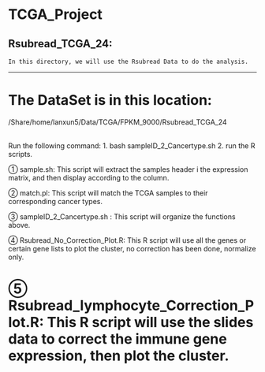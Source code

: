 TCGA_Project
============
Rsubread_TCGA_24:
-----------------
	In this directory, we will use the Rsubread Data to do the analysis.

-----------------------------------------------------------------------------
# The DataSet is in this location: 
/Share/home/lanxun5/Data/TCGA/FPKM_9000/Rsubread_TCGA_24<br><br>

Run the following command:
	1. bash sampleID_2_Cancertype.sh
	2. run the R scripts.
	
① sample.sh: 
	This script will extract the samples header i the expression matrix, and then display according to the column. 

② match.pl: 
	This script will match the TCGA samples to their corresponding cancer types.

③ sampleID_2_Cancertype.sh : 
	This script will organize the functions above.

④ Rsubread_No_Correction_Plot.R: 
	This R script will use all the genes or certain gene lists to plot the cluster, no correction has been done, normalize only.

⑤ Rsubread_lymphocyte_Correction_Plot.R: 
	This R script will use the slides data to correct the immune gene expression, then plot the cluster.
=============================================================================
